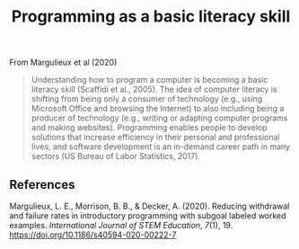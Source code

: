 ﻿---
title: Programming as a basic literacy skill
---
From Margulieux et al (2020)

> Understanding how to program a computer is becoming a basic literacy skill (Scaffidi et al., 2005). The idea of computer literacy is shifting from being only a consumer of technology (e.g., using Microsoft Office and browsing the Internet) to also including being a producer of technology (e.g., writing or adapting computer programs and making websites). Programming enables people to develop solutions that increase efficiency in their personal and professional lives, and software development is an in-demand career path in many sectors (US Bureau of Labor Statistics, 2017). 

## References

Margulieux, L. E., Morrison, B. B., & Decker, A. (2020). Reducing withdrawal and failure rates in introductory programming with subgoal labeled worked examples. *International Journal of STEM Education*, *7*(1), 19. <https://doi.org/10.1186/s40594-020-00222-7>
